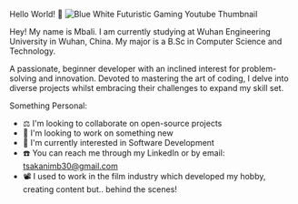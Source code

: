 Hello World! 🤩
![Blue   White Futuristic Gaming Youtube Thumbnail](https://github.com/MbaliTSM/MbaliTSM/assets/153085082/6faeca2e-ca07-4c96-815f-3333671d6942)

Hey! My name is Mbali. I am currently studying at Wuhan Engineering University in Wuhan, China. My major is a B.Sc in Computer Science and Technology. 

A passionate, beginner developer with an inclined interest for problem-solving and innovation. Devoted to mastering the art of coding, I delve into diverse projects whilst embracing their challenges to expand my skill set. 

Something Personal:

- ⚖️ I'm looking to collaborate on open-source projects
- 🫡 I'm looking to work on something new
- 👾 I'm currently interested in Software Development
- ☎️ You can reach me through my LinkedIn or by email: tsakanimb30@gmail.com
- 📽️ I used to work in the film industry which developed my hobby, creating content but.. behind the scenes! 

<!---
MbaliTSM/MbaliTSM is a ✨ special ✨ repository because its `README.md` (this file) appears on your GitHub profile.
You can click the Preview link to take a look at your changes.
--->
